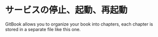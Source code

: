# サービスの停止、起動、再起動

GitBook allows you to organize your book into chapters, each chapter is stored in a separate file like this one.
